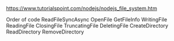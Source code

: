 https://www.tutorialspoint.com/nodejs/nodejs_file_system.htm

Order of code
    ReadFileSyncAsync
    OpenFile
    GetFileInfo
    WritingFile
    ReadingFile
    ClosingFile
    TruncatingFile
    DeletingFile
    CreateDirectory
    ReadDirectory
    RemoveDirectory
